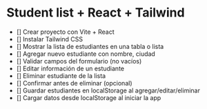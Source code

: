 # Student list + React + Tailwind

* [] Crear proyecto con Vite + React
* [] Instalar Tailwind CSS
* [] Mostrar la lista de estudiantes en una tabla o lista
* [] Agregar nuevo estudiante con nombre, ciudad
* [] Validar campos del formulario (no vacíos)
* [] Editar información de un estudiante
* [] Eliminar estudiante de la lista
* [] Confirmar antes de eliminar (opcional)
* [] Guardar estudiantes en localStorage al agregar/editar/eliminar
* [] Cargar datos desde localStorage al iniciar la app